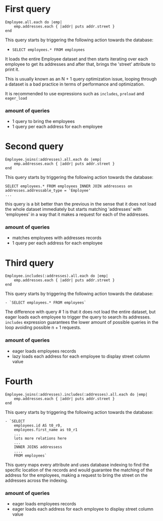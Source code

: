 # First query

```
Employee.all.each do |emp|
    emp.addresses.each { |addr| puts addr.street }
end
```

This query starts by triggering the following action towards the database:

- `SELECT employees.* FROM employees`

It loads the entire Employee dataset and then starts iterating over each employee to get its addresses
and after that, brings the 'street' attribute to print it.

This is usually known as an N + 1 query optimization issue, looping through a dataset is a bad practice
in terms of performance and optimization.

It is recommended to use expressions such as `includes`, `preload` and `eager_load`

### amount of queries

-  1 query to bring the employees
-  1 query per each address for each employee


# Second query 

```
Employee.joins(:addresses).all.each do |emp|
    emp.addresses.each { |addr| puts addr.street }
end
```

This query starts by triggering the following action towards the database:

```
SELECT employees.* FROM employees INNER JOIN addressess on addresses.addressable_type = 'Employee'
...
```

this query is a bit better than the previous in the sense that it does not load the whole dataset immediately
but starts matching 'addresses' with 'employees' in a way that it makes a request for each of the addresses.

### amount of queries

-  matches employees with addresses records
-  1 query per each address for each employee


# Third query

```
Employee.includes(:addresses).all.each do |emp|
    emp.addresses.each { |addr| puts addr.street }
end
```

This query starts by triggering the following action towards the database:

```
- `SELECT employees.* FROM employees`
```

The difference with query # 1 is that it does not load the entire dataset, but eager loads each employee to trigger 
the query to search its addresses. `includes` expression guarantees the lower amount of possible queries in the loop
avoiding possible n + 1 requests.

### amount of queries

-  eager loads employees records
-  lazy loads each address for each employee to display street column value

# Fourth

```
Employee.joins(:addresses).includes(:addresses).all.each do |emp|
    emp.addresses.each { |addr| puts addr.street }
end
```

This query starts by triggering the following action towards the database:

```
- `SELECT 
    employees.id AS t0_r0,
    employees.first_name as t0_r1
    ...
    lots more relations here
    ...
    INNER JOINS addressess
    ....
    FROM employees`
```

This query maps every attribute and uses database indexing to find the specific location of the records
and would guarantee the matching of the address for the employees, making a request to bring the street
on the addresses across the indexing.

### amount of queries

-  eager loads employees records
-  eager loads each address for each employee to display street column value
